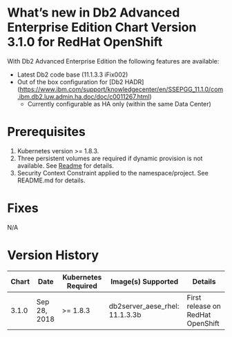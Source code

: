 # What’s new in Db2 Advanced Enterprise Edition Chart Version 3.1.0 for RedHat OpenShift

With Db2 Advanced Enterprise Edition the following features are available:

* Latest Db2 code base (11.1.3.3 iFix002) 
* Out of the box configuration for [Db2 HADR] (https://www.ibm.com/support/knowledgecenter/en/SSEPGG_11.1.0/com.ibm.db2.luw.admin.ha.doc/doc/c0011267.html)
  - Currently configurable as HA only (within the same Data Center)

# Prerequisites
1. Kubernetes version >= 1.8.3.
2. Three persistent volumes are required if dynamic provision is not available. See [Readme](README.md) for details.
3. Security Context Constraint applied to the namespace/project. See README.md for details.

# Fixes

N/A

# Version History

| Chart | Date        | Kubernetes Required | Image(s) Supported               | Details                                                             |
| ----- | ----------- | ------------------- | -------------------------------- | ------------------------------------------------------------------- |
| 3.1.0 | Sep 28, 2018| >= 1.8.3            | db2server_aese_rhel: 11.1.3.3b   | First release on RedHat OpenShift                                   | 
